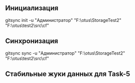 ## Инициализация

gitsync init -u "Администратор" "F:\otus\StorageTest2" "F:\otus\test2\src\cf"

## Синхронизация

gitsync sync -u "Администратор" "F:\otus\StorageTest2" "F:\otus\test2\src\cf"

## Стабильные жуки данных для Task-5
